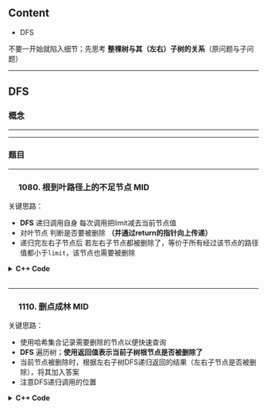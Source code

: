 ## Content
- DFS

不要一开始就陷入细节；先思考 <b>整棵树与其（左右）子树的关系</b>（原问题与子问题）
<br>

------
## DFS
### 概念
---
---
### 题目
---
### &emsp; 1080. 根到叶路径上的不足节点 MID
关键思路：
- <b>DFS</b> 递归调用自身 每次调用把limit减去当前节点值
- 对叶节点 判断是否要被删除 <b>（并通过return的指针向上传递）</b>
- 递归完左右子节点后 若左右子节点都被删除了，等价于所有经过该节点的路径值都小于`limit`，该节点也需要被删除

<details> 
<summary> <b>C++ Code</b> </summary>

``` c++
class Solution {
public:
    TreeNode* sufficientSubset(TreeNode* root, int limit) {
        limit -= root->val;
        if(root->left == root->right) // nullptr
            return limit > 0 ? nullptr : root;
        if(root->left)
            root->left = sufficientSubset(root->left, limit);
        if(root->right)
            root->right = sufficientSubset(root->right, limit);

        return (root->left || root->right)? root : nullptr;
    }
};
```
</details>
<br>

---
### &emsp; 1110. 删点成林 MID
关键思路：
- 使用哈希集合记录需要删除的节点以便快速查询
- <b>DFS</b> 遍历树；<b>使用返回值表示当前子树根节点是否被删除了</b>
- 当前节点被删除时，根据左右子树DFS递归返回的结果（左右子节点是否被删除），将其加入答案
- 注意DFS递归调用的位置

<details> 
<summary> <b>C++ Code</b> </summary>

``` c++
class Solution {
    vector<TreeNode*> ans;
    unordered_set<int> s; // 快速判断是否在delete中

    TreeNode* dfs(TreeNode* node)
    {
        if(node == nullptr)
            return nullptr;
        node->left = dfs(node->left); // 递归判断左子树删不删
        node->right = dfs(node->right); // 递归判断右子树删不删
        if(!s.count(node->val)) // 当前结点不删
            return node;
        
        if(node->left)
            ans.push_back(node->left);
        if(node->right)
            ans.push_back(node->right);
        return nullptr;
    }
public:
    vector<TreeNode*> delNodes(TreeNode* root, vector<int>& to_delete) {
        for(int x : to_delete)
            s.insert(x);
        if(dfs(root))
            ans.push_back(root);
        return ans;
    }
};
```
</details>
<br>
